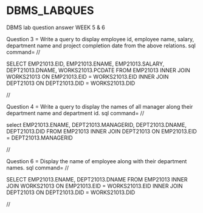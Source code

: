 # DBMS_LABQUES
DBMS  lab question answer
WEEK 5 & 6 

Question 3 = Write a query to display employee id, employee name, salary, department name and project completion date from the above relations.
sql command= 
//

SELECT EMP21013.EID, EMP21013.ENAME, EMP21013.SALARY, DEPT21013.DNAME, WORKS21013.PCDATE
FROM EMP21013
INNER JOIN WORKS21013 ON EMP21013.EID = WORKS21013.EID
INNER JOIN DEPT21013 ON DEPT21013.DID = WORKS21013.DID

//

Question 4 = Write a query to display the names of all manager along their department name and department id.
sql command=
// 

select EMP21013.ENAME, DEPT21013.MANAGERID, DEPT21013.DNAME, DEPT21013.DID
FROM EMP21013
INNER JOIN DEPT21013 ON EMP21013.EID = DEPT21013.MANAGERID

//

Question 6 = Display the name of employee along with their department names.
sql command=
//

SELECT EMP21013.ENAME, DEPT21013.DNAME
FROM EMP21013
INNER JOIN WORKS21013 ON EMP21013.EID = WORKS21013.EID
INNER JOIN DEPT21013 ON DEPT21013.DID = WORKS21013.DID

//

